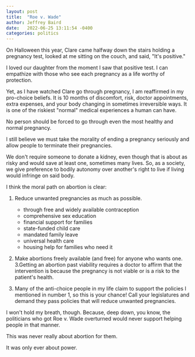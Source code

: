 ```yaml
---
layout: post
title:  "Roe v. Wade"
author: Jeffrey Baird
date:   2022-06-25 13:11:54 -0400
categories: politics
---
```

On Halloween this year, Clare came halfway down the stairs holding a pregnancy test, looked at me sitting on the couch, and said, "It's positive."

I loved our daughter from the moment I saw that positive test. I can empathize with those who see each pregnancy as a life worthy of protection.

Yet, as I have watched Clare go through pregnancy, I am reaffirmed in my pro-choice beliefs. It is 10 months of discomfort, risk, doctor appointments, extra expenses, and your body changing in sometimes irreversible ways. It is one of the riskiest "normal" medical experiences a human can have.

No person should be forced to go through even the most healthy and normal pregnancy.

I still believe we must take the morality of ending a pregnancy seriously and allow people to terminate their pregnancies.

We don't require someone to donate a kidney, even though that is about as risky and would save at least one, sometimes many lives. So, as a society, we give preference to bodily autonomy over another's right to live if living would infringe on said body.

I think the moral path on abortion is clear:
1. Reduce unwanted pregnancies as much as possible.
   - through free and widely available contraception
   - comprehensive sex education
   - financial support for families
   - state-funded child care
   - mandated family leave
   - universal health care
   - housing help for families who need it 
2. Make abortions freely available (and free) for anyone who wants one.
3.Getting an abortion past viability requires a doctor to affirm that the intervention is because the pregnancy is not viable or is a risk to the patient's health.

3. Many of the anti-choice people in my life claim to support the policies I mentioned in number 1, so this is your chance! Call your legislatures and demand they pass policies that will reduce unwanted pregnancies.

I won't hold my breath, though. Because, deep down, you know, the politicians who got Roe v. Wade overturned would never support helping people in that manner.

This was never really about abortion for them.

It was only ever about power.
